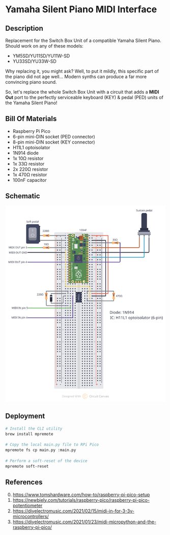# Yamaha Silent Piano MIDI Interface

## Description

Replacement for the Switch Box Unit of a compatible Yamaha Silent Piano.
Should work on any of these models:

 - YM5SD/YU11SD/YU11W-SD
 - YU33SD/YU33W-SD

Why replacing it, you might ask? Well, to put it mildly, this specific part of
the piano did not age well... Modern synths can produce a far more convincing
piano sound.

So, let's replace the whole Switch Box Unit with a circuit that adds a
**MIDI Out** port to the perfectly serviceable keyboard (KEY) & pedal (PED)
units of the Yamaha Silent Piano!

## Bill Of Materials

 - Raspberry Pi Pico
 - 6-pin mini-DIN socket (PED connector)
 - 8-pin mini-DIN socket (KEY connector)
 - H11L1 optoisolator
 - 1N914 diode
 - 1x 10Ω resistor
 - 1x 33Ω resistor
 - 2x 220Ω resistor
 - 1x 470Ω resistor
 - 100nF capacitor

## Schematic

[![schematic](schematic.svg)](https://circuitcanvas.com/p/si5jdw83jvc8eh7wcxc?canvas=layout)

## Deployment

```sh
# Install the CLI utility
brew install mpremote

# Copy the local main.py file to RPi Pico
mpremote fs cp main.py :main.py

# Perform a soft-reset of the device
mpremote soft-reset
```

## References

0. https://www.tomshardware.com/how-to/raspberry-pi-pico-setup
0. https://newbiely.com/tutorials/raspberry-pico/raspberry-pi-pico-potentiometer
0. https://diyelectromusic.com/2021/02/15/midi-in-for-3-3v-microcontrollers/
0. https://diyelectromusic.com/2021/01/23/midi-micropython-and-the-raspberry-pi-pico/
